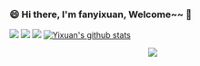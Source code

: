 ### 😄 Hi there, I'm fanyixuan, Welcome~~ 👋

<!--
**fanyixuanf/fanyixuanf
** is a ✨ _special_ ✨ repository because its `README.md` (this file) appears on your GitHub profile.

Here are some ideas to get you started:

- 🔭 I’m currently working on ...
- 🌱 I’m currently learning ...
- 👯 I’m looking to collaborate on ...
- 🤔 I’m looking for help with ...
- 💬 Ask me about ...
- 📫 How to reach me: ...
- 😄 Pronouns: ...
- ⚡ Fun fact: ...
-->

![](https://github-profile-summary-cards.vercel.app/api/cards/profile-details?username=fanyixuanf&theme=github)
![](https://github-profile-summary-cards.vercel.app/api/cards/repos-per-language?username=fanyixuanf&theme=github)
![](https://github-profile-summary-cards.vercel.app/api/cards/stats?username=fanyixuanf&theme=github)
[![Yixuan's github stats](https://github-readme-stats.vercel.app/api?username=fanyixuanf)](https://github.com/fanyixuan/github-readme-stats)

<p align="center"><img align="center" src="https://profile-counter.glitch.me/{lilaroky}/count.svg" /></p> 
